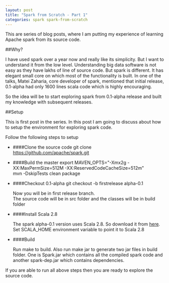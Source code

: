 ```yaml
---           
layout: post
title: "Spark from Scratch - Part 1"
categories: spark spark-from-scratch 
---
```

This are series of blog posts, where I am putting my experience of learning Apache 
spark from its source code. 

##Why?

I have used spark over a year now and really like its simplicity. But I want to understand 
it from the low level. Understanding big data software is not easy as they have lakhs of line of
source code. But spark is different. It has elegant small core on which most of the functionality
is built. In one of the talks, Matei Zaharia, core developer of spark, mentioned that initial
release, 0.1-alpha had only 1600 lines scala code which is highly encouraging.

So the idea will be to start exploring spark from 0.1-alpha release and built my knowledge
with subsequent releases. 

##Setup

This is first post in the series. In this post I am going to discuss about how to setup the
environment for exploring spark code. 

Follow the following steps to setup

* ####Clone the source code
		git clone https://github.com/apache/spark.git
* ####Build the master
  export MAVEN_OPTS="-Xmx2g -XX:MaxPermSize=512M -XX:ReservedCodeCacheSize=512m"  		
  mvn -DskipTests clean package
* ####Checkout 0.1-alpha
  	git checkout -b firstrelease alpha-0.1
 
   
   Now you will be in first release branch.   
   The source code will be in src folder and the classes will be in build folder

* ####Install Scala 2.8

  The spark alpha-0.1 version uses Scala 2.8. So download it from [here](http://www.scala-lang.org/download/2.8.0.final.html).
  Set SCALA_HOME environment variable to point it to Scala 2.8

 * ####Build

   Run
    	make 
   to build. Also run
    	make jar
   to generate two jar files in build folder. One is Spark.jar which contains all the compiled
   spark code and another spark-dep.jar which contains dependencies.  

If you are able to run all above steps then you are ready to explore the source code.





